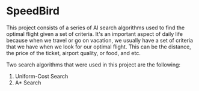 # SpeedBird

This project consists of a series of AI search algorithms used to find the optimal flight given a set of criteria.
It's an important aspect of daily life because when we travel or go on vacation, we usually have a set of 
criteria that we have when we look for our optimal flight. This can be the distance, the price of the ticket, airport quality, or food, and etc. 

Two search algorithms that were used in this project are the following:

1. Uniform-Cost Search
2. A* Search
